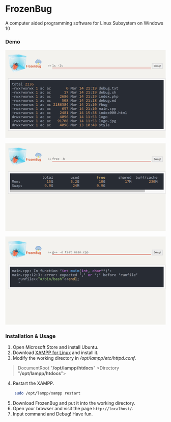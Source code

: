 # FrozenBug

A computer aided programming software for Linux Subsystem on Windows 10

### Demo
![FrozenBug](images/fbug0.png)

![FrozenBug](images/fbug1.png)

![FrozenBug](images/fbug2.png)

### Installation & Usage

1. Open Microsoft Store and install Ubuntu.
2. Download [XAMPP for Linux](https://www.apachefriends.org/index.html) and install it.
3. Modify the working directory in */opt/lampp/etc/httpd.conf*.
> DocumentRoot "**/opt/lampp/htdocs**"
> <Directory "**/opt/lampp/htdocs**">
4. Restart the XAMPP.
```Bash
	sudo /opt/lampp/xampp restart
```
5. Download FrozenBug and put it into the working directory.
6. Open your browser and visit the page `http://localhost/`.
7. Input command and Debug! Have fun.
